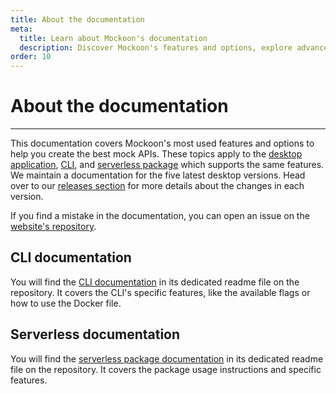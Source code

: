 ```yaml
---
title: About the documentation
meta:
  title: Learn about Mockoon's documentation
  description: Discover Mockoon's features and options, explore advanced topics and learn how to create fast and free mock API JSON servers.
order: 10
---
```


# About the documentation

---

This documentation covers Mockoon's most used features and options to help you create the best mock APIs. These topics apply to the [desktop application](/download/), [CLI](/cli/), and [serverless package](/serverless/) which supports the same features.
We maintain a documentation for the five latest desktop versions. Head over to our [releases section](/releases/) for more details about the changes in each version.

If you find a mistake in the documentation, you can open an issue on the [website's repository](https://github.com/mockoon/mockoon.com).

## CLI documentation

You will find the [CLI documentation](https://github.com/mockoon/mockoon/blob/main/packages/cli/README.md) in its dedicated readme file on the repository. It covers the CLI's specific features, like the available flags or how to use the Docker file.

## Serverless documentation

You will find the [serverless package documentation](https://github.com/mockoon/mockoon/blob/main/packages/serverless/README.md) in its dedicated readme file on the repository. It covers the package usage instructions and specific features.
